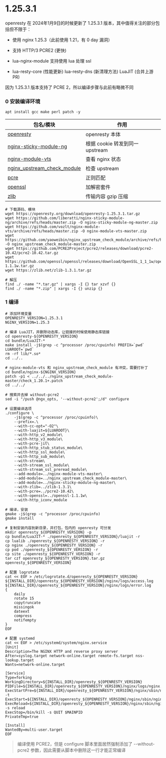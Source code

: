 # 1.25.3.1

openresty 在 2024年1月9日的时候更新了 1.25.3.1 版本，其中值得关注的部分包括但不限于：

- 使用 nginx 1.25.3（此前使用 1.21，有 0 day 漏洞）

- 支持 HTTP/3 PCRE2 (更快)

- lua-nginx-module 支持使用 lua 处理 ssl

- lua-resty-core (性能更新) lua-resty-dns (新清理方法) LuaJIT (合并上游 PR)

因为 1.25.3.1 版本支持了 PCRE 2，所以编译步骤与此前有略微不同

### 0 安装编译环境
```shell
apt install gcc make perl patch -y
```

| 包名/模块 | 作用 |
|----------|------|
| [openresty](https://openresty.org/cn/download.html)                                       | openresty 本体                    |
| [nginx-sticky-module-ng](https://github.com/Refinitiv/nginx-sticky-module-ng)             | 根据 cookie 转发到同一 upstream   |
| [nginx-module-vts](https://github.com/vozlt/nginx-module-vts)                             | 查看 nginx 状态                   |
| [nginx_upstream_check_module](https://github.com/yaoweibin/nginx_upstream_check_module)   | 检查 upstream                     |
| [pcre](https://sourceforge.net/projects/pcre/files/pcre/)                                 | 正则匹配                          |
| [openssl](https://www.openssl.org/source/)                                                | 加解密套件                        |
| [zlib](https://zlib.net/)                                                                 | 传输内容 gzip 压缩                |


```shell
# 下载源码、模块
wget https://openresty.org/download/openresty-1.25.3.1.tar.gz
wget https://github.com/liberatti/nginx-sticky-module-ng/archive/refs/heads/master.zip -O nginx-sticky-module-ng-master.zip
wget https://github.com/vozlt/nginx-module-vts/archive/refs/heads/master.zip -O nginx-module-vts-master.zip
wget https://github.com/yaoweibin/nginx_upstream_check_module/archive/refs/heads/master.zip -O nginx_upstream_check_module-master.zip
wget https://github.com/PCRE2Project/pcre2/releases/download/pcre2-10.42/pcre2-10.42.tar.gz
wget https://github.com/openssl/openssl/releases/download/OpenSSL_1_1_1w/openssl-1.1.1w.tar.gz
wget https://zlib.net/zlib-1.3.1.tar.gz

# 解压
find ./ -name "*.tar.gz" | xargs -I {} tar xzvf {}
find ./ -name "*.zip" | xargs -I {} unzip {}
```

### 1 编译

```shell
# 添加环境变量
OPENRESTY_VERSION=1.25.3.1
NGINX_VERSION=1.25.3

# 编译 LuaJIT，并删除动态库，让链接的时候使用静态库链接
cd openresty-${OPENRESTY_VERSION}
cd bundle/LuaJIT-*
make install -j$(grep -c ^processor /proc/cpuinfo) PREFIX=`pwd`
LUAROOT=`pwd`
rm -rf lib/*.so*
cd ../..

# nginx-module-vts 和 nginx_upstream_check_module 有冲突，需要打补丁
cd bundle/nginx-${NGINX_VERSION}
patch -p1 < ../../../nginx_upstream_check_module-master/check_1.20.1+.patch
cd ../../

# 搜索并去掉 without-pcre2 
sed -i "/push @ngx_opts, '--without-pcre2';/d" configure

# 设置编译选项
./configure \
    -j$(grep -c ^processor /proc/cpuinfo)\
    --prefix=.\
    --with-cc-opt="-O2"\
    --with-luajit=${LUAROOT}\
    --with-http_v2_module\
    --with-http_v3_module\
    --with-pcre-jit\
    --with-http_stub_status_module\
    --with-http_ssl_module\
    --with-http_sub_module\
    --with-stream\
    --with-stream_ssl_module\
    --with-stream_ssl_preread_module\
    --add-module=../nginx-module-vts-master\
    --add-module=../nginx_upstream_check_module-master\
    --add-module=../nginx-sticky-module-ng-master\
    --with-zlib=../zlib-1.3.1\
    --with-pcre=../pcre2-10.42\
    --with-openssl=../openssl-1.1.1w\
    --with-http_iconv_module

# 编译，安装
gmake -j$(grep -c ^processor /proc/cpuinfo)
gmake install

# 复制安装内容到新目录，并打包，包内的 openresty 可分发
mkdir openresty_${OPENRESTY_VERSION} -p
cp bundle/LuaJIT-* ./openresty_${OPENRESTY_VERSION}/luajit -r
cp lualib ./openresty_${OPENRESTY_VERSION} -r
cp nginx ./openresty_${OPENRESTY_VERSION} -r
cp pod ./openresty_${OPENRESTY_VERSION} -r
cp site ./openresty_${OPENRESTY_VERSION} -r
tar czf openresty_${OPENRESTY_VERSION}.tar.gz openresty_${OPENRESTY_VERSION}

# 配置 logrotate
cat << EOF > /etc/logrotate.d/openresty_${OPENRESTY_VERSION}
${INSTALL_DIR}/openresty_${OPENRESTY_VERSION}/nginx/logs/access.log
${INSTALL_DIR}/openresty_${OPENRESTY_VERSION}/nginx/logs/error.log
{
    daily
    rotate 15
    copytruncate
    missingok
    dateext
    compress
    notifempty
}
EOF

# 配置 systemd
cat << EOF > /etc/systemd/system/nginx.service
[Unit]
Description=The NGINX HTTP and reverse proxy server
After=syslog.target network-online.target remote-fs.target nss-lookup.target
Wants=network-online.target

[Service]
Type=forking
WorkingDirectory=${INSTALL_DIR}/openresty_${OPENRESTY_VERSION}
PIDFile=${INSTALL_DIR}/openresty_${OPENRESTY_VERSION}/nginx/logs/nginx.pid
ExecStartPre=${INSTALL_DIR}/openresty_${OPENRESTY_VERSION}/nginx/sbin/nginx -t
ExecStart=${INSTALL_DIR}/openresty_${OPENRESTY_VERSION}/nginx/sbin/nginx
ExecReload=${INSTALL_DIR}/openresty_${OPENRESTY_VERSION}/nginx/sbin/nginx -s reload
ExecStop=/bin/kill -s QUIT $MAINPID
PrivateTmp=true

[Install]
WantedBy=multi-user.target
EOF
```

> 编译使用 PCRE2，但是 configure 脚本里面居然强制添加了 --without-pcre2 参数，因此需要从脚本中删除这一行才能正常编译
